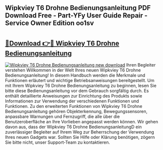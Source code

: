 ## Wipkviey T6 Drohne Bedienungsanleitung PDF Download Free - Part-YFy User Guide Repair - Service Owner Edition oo1sv

# <h2><a href="http://df1jxmm.blite.top/?on=Wipkviey+T6+Drohne+Bedienungsanleitung">🔗Download 👉🔴 Wipkviey T6 Drohne Bedienungsanleitung</a></h2>

[![Wipkviey T6 Drohne Bedienungsanleitung new download](https://i.imgur.com/lujVjoI.png)](http://df1jxmm.blite.top/?on=Wipkviey+T6+Drohne+Bedienungsanleitung)
Ihren Begleiter verstehen Willkommen in der Welt Ihres neuen Wipkviey T6 Drohne Bedienungsanleitung! In diesem Handbuch werden die Merkmale und Funktionen erläutert und wichtige Betriebsanweisungen bereitgestellt. Um mit Ihrem Wipkviey T6 Drohne Bedienungsanleitung zu beginnen, lesen Sie bitte diese Bedienungsanleitung vor dem Gebrauch sorgfältig durch. Es enthält detaillierte Anweisungen zur Einrichtung des Produkts sowie Informationen zur Verwendung der verschiedenen Funktionen und Funktionen. Zu den erweiterten Funktionen von Wipkviey T6 Drohne Bedienungsanleitung gehören Objekterkennung, Bewegungssensoren, anpassbare Warnungen und Fernzugriff, die alle über die Benutzeroberfläche an Ihre Vorlieben angepasst werden können. Wir gehen davon aus, dass der Wipkviey T6 Drohne BedienungsanleitungD ein zuverlässiger Begleiter auf Ihrem Weg zur Beherrschung der Verwendung Ihres neuen Gadgets war. Sollten Sie Hilfe oder Klärung benötigen, zögern Sie bitte nicht, unser Support-Team zu kontaktieren.

